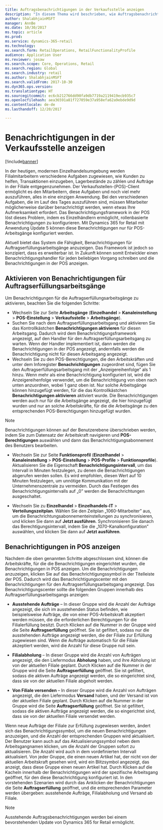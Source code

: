 ```yaml
---
title: Auftragsbenachrichtigungen in der Verkaufsstelle anzeigen
description: "In diesem Thema wird beschrieben, wie Auftragsbenachrichtigungen in der Verkaufsstelle und im Benachrichtigungsframework aktiviert werden, die für andere Arbeitsgänge erweitert werden können."
author: ShalabhjainMSFT
manager: AnnBe
ms.date: 10/30/2017
ms.topic: article
ms.prod: 
ms.service: dynamics-365-retail
ms.technology: 
ms.search.form: RetailOperations, RetailFunctionalityProfile
audience: Application User
ms.reviewer: josaw
ms.search.scope: Core, Operations, Retail
ms.search.region: Global
ms.search.industry: retail
ms.author: ShalabhjainMSFT
ms.search.validFrom: 2017-10-30
ms.dyn365.ops.version: 
ms.translationtype: HT
ms.sourcegitcommit: ec6cb212766dd90fa9db7719a2119419ecb935c7
ms.openlocfilehash: aea36591a81f727059e37a958efa62a9ebde9d9d
ms.contentlocale: de-de
ms.lasthandoff: 12/20/2017

---
```


# <a name="display-notifications-in-point-of-sale"></a>Benachrichtigungen in der Verkaufsstelle anzeigen

[!include[banner](includes/banner.md)]

In der heutigen, modernen Einzelhandelsumgebung werden Filialmitarbeitern verschiedene Aufgaben zugewiesen, wie Kunden zu helfen, Transaktionen einzugeben, Lagerbestände zu zählen und Aufträge in der Filiale entgegenzunehmen. Der Verkaufsstellen-(POS)-Client ermöglicht es den Mitarbeitern, diese Aufgaben und noch viel mehr auszuführen, alles in eine einzigen Anwendung. Bei den verschiedenen Aufgaben, die im Lauf des Tages auszuführen sind, müssen Mitarbeiter möglicherweise darüber benachrichtigt werden, wenn etwas Ihre Aufmerksamkeit erfordert. Das Benachrichtigungsframework in der POS löst dieses Problem, indem es Einzelhändlern ermöglicht, rollenbasierte Benachrichtigungen zu konfigurieren. Mit Dynamics 365 for Retail mit Anwendung Update 5 können diese Benachrichtigungen nur für POS-Arbeitsgänge konfiguriert werden.

Aktuell bietet das System die Fähigkeit, Benachrichtigungen für Auftragserfüllungsarbeitsgänge anzuzeigen. Das Framework ist jedoch so konzipiert, dass es erweiterbar ist. In Zukunft können somit Entwickler einen Benachrichtigungshandler für jeden beliebigen Vorgang schreiben und die Benachrichtigungen in der POS anzeigen.  

## <a name="enable-notifications-for-order-fulfillment-operations"></a>Aktivieren von Benachrichtigungen für Auftragserfüllungsarbeitsgänge

Um Benachrichtigungen für die Auftragserfüllungsarbeitsgänge zu aktivieren, beachten Sie die folgenden Schritte:

 - Wechseln Sie zur Seite **Arbeitsgänge** (**Einzelhandel** > **Kanaleinstellung** > **POS-Einstellung** > **Verkaufsstelle** > **Arbeitsgänge**).
 - Suchen Sie nach dem Auftragserfüllungsarbeitsgang und aktivieren Sie das Kontrollkästchen **Benachrichtigungen aktivieren** für diesen Arbeitsgang. Dadurch wird dem Benachrichtigungsframework angezeigt, auf den Handler für den Auftragserfüllungsarbeitsgang zu warten. Wenn der Handler implementiert ist, dann werden die Benachrichtigungen in der POS angezeigt, andernfalls werden die Benachrichtigung nicht für diesen Arbeitsgang angezeigt.
- Wechseln Sie zu den POS-Berechtigungen, die den Arbeitskräften und unter dem Inforegister **Benachrichtigungen** zugeordnet sind, fügen Sie den Auftragserfüllungsarbeitsgang mit der „Anzeigereihenfolge” als 1 hinzu. Wenn mehr als eine Benachrichtigung konfiguriert ist, wird die Anzeigereihenfolge verwendet, um die Benachrichtigung von oben nach unten anzuordnen, wobei 1 ganz oben ist. Nur solche Arbeitsgänge können hinzugefügt werden, für die das Kontrollkästchen **Benachrichtigungen aktivieren** aktiviert wurde. Die Benachrichtigungen werden auch nur für die Arbeitsgänge angezeigt, die hier hinzugefügt wurden und nur an solche Arbeitskräfte, für die die Arbeitsgänge zu den entsprechenden POS-Berechtigungen hinzugefügt wurden. 

> [!NOTE]
> Benachrichtigungen können auf der Benutzerebene überschrieben werden, indem Sie zum Datensatz der Arbeitskraft navigieren und **POS-Berechtigungen** auswählen und dann das Benachrichtigungsabonnement des Benutzers bearbeiten.

 - Wechseln Sie zur Seite **Funktionsprofil** (**Einzelhandel** > **Kanaleinstellung** > **POS-Einstellung** > **POS-Profile** > **Funktionsprofile**). Aktualisieren Sie die Eigenschaft **Benachrichtigungsintervall**, um das Intervall in Minuten festzulegen, zu denen die Benachrichtigungen abgerufen werden sollen. Es wird empfohlen, diesen Wert auf 10 Minuten festzulegen, um unnötige Kommunikation mit der Unternehmenszentrale zu vermeiden. Durch das Festlegen des Benachrichtigungsintervalls auf „0” werden die Benachrichtungen ausgeschaltet.  

 - Wechseln Sie zu **Einzelhandel** > **Einzelhandels-IT** > **Verteilungszeitplan**. Wählen Sie den Zeitplan „1060-Mitarbeiter” aus, um die Benachrichtungsabonnementeinstellungen zu synchronisieren, und klicken Sie dann auf **Jetzt ausführen**. Synchronisieren Sie danach das Berechtigungsintervall, indem Sie die „1070-Kanalkonfiguration” auswählen, und klicken Sie dann auf **Jetzt ausführen**. 

## <a name="view-notifications-in-pos"></a>Benachrichtigungen in POS anzeigen

Nachdem die oben genannten Schritte abgeschlossen sind, können die Arbeitskräfte, für die die Benachrichtigungen eingerichtet wurden, die Benachrichtigungen in POS anzeigen. Um die Benachrichtigungen anzuzeigen, klicken Sie auf das Benachrichtigungssymbol in der Titelleiste der POS. Dadurch wird das Benachrichtigungscenter mit den Benachrichtigungen für den Auftragserfüllungsarbeitsgang angezeigt. Das Benachrichtigungscenter sollte die folgenden Gruppen innerhalb des Auftragserfüllungsarbeitsgangs anzeigen: 

- **Ausstehende Aufträge** – In dieser Gruppe wird die Anzahl der Aufträge angezeigt, die sich im ausstehenden Status befinden, wie beispielsweise Aufträge, die von einer POS-Arbeitskraft akzeptiert werden müssen, die die erforderlichen Berechtigungen für die Filialerfüllung besitzt. Durch Klicken auf die Nummer in der Gruppe wird die Seite **Auftragserfüllung** geöffnet. Sie ist gefiltert, sodass nur die ausstehenden Aufträge angezeigt werden, die der Filiale zur Erfüllung zugewiesen sind. Wenn die Aufträge automatisch für die Filiale akzeptiert werden, wird die Anzahl für diese Gruppe null sein.

- **Filialabholung** – In dieser Gruppe wird die Anzahl von Aufträgen angezeigt, die den Liefermodus **Abholung** haben, und ihre Abholung ist von der aktuellen Filiale geplant. Durch Klicken auf die Nummer in der Gruppe wird die Seite **Auftragserfüllung** geöffnet. Sie ist gefiltert, sodass die aktiven Aufträge angezeigt werden, die so eingerichtet sind, dass sie von der aktuellen Filiale abgeholt werden.

- **Von Filiale versenden** – In dieser Gruppe wird die Anzahl von Aufträgen angezeigt, die den Liefermodus **Versand** haben, und der Versand ist von der aktuellen Filiale geplant. Durch Klicken auf die Nummer in der Gruppe wird die Seite **Auftragserfüllung** geöffnet. Sie ist gefiltert, sodass die aktiven Aufträge angezeigt werden, die so eingerichtet sind, dass sie von der aktuellen Filiale versendet werden.

Wenn neue Aufträge der Filiale zur Erfüllung zugewiesen werden, ändert sich das Benachrichtigungssymbol, um die neuen Benachrichtigungen anzuzeigen, und die Anzahl der entsprechenden Gruppen wird aktualisiert. Der Benutzer kann auch auf das Aktualisierungssymbol neben dem Arbeitsgangnamen klicken, um die Anzahl der Gruppen sofort zu aktualisieren. Die Anzahl wird auch in dem vordefinierten Intervall aktualisiert. Von jeder Gruppe, die einen neuen Artikel hat, der nicht von der aktuellen Arbeitskraft gesehen wird, wird ein Blitzsymbol angezeigt, das anzeigt, dass diese Gruppe einen neuen Artikel hat. Durch Klicken auf die Kacheln innerhalb der Benachrichtigungen wird der spezifische Arbeitsgang geöffnet, für den diese Benachrichtigung konfiguriert ist. In den vorstehenden Szenarien wird durch das Anklicken der Benachrichtigungen die Seite **Auftragserfüllung** geöffnet, und die entsprechenden Parameter werden übergeben: ausstehende Aufträge, Filialabholung und Versand ab Filiale. 

> [!NOTE]
> Ausstehende Auftragsbenachrichtigungen werden bei einem bevorstehenden Update von Dynamics 365 for Retail ermöglicht. 


